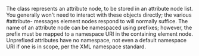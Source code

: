 The class represents an attribute node, to be stored in an attribute node list. You generally won't need to interact with these objects directly; the various #attribute- messages element nodes respond to will normally suffice. The name of an attribute node can be namespaced using prefixes; however, the prefix must be mapped to a namespace URI in the containing element node. Unprefixed attributes have no namespace, not even a default namespace URI if one is in scope, per the XML namespace standard.